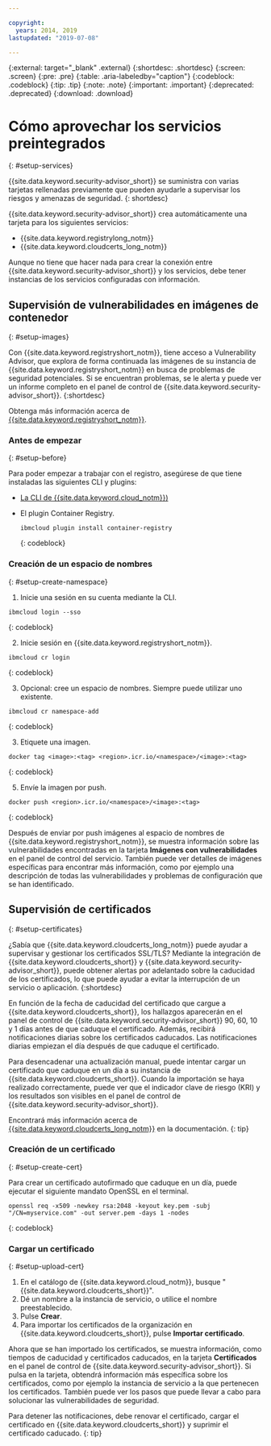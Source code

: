 ```yaml
---

copyright:
  years: 2014, 2019
lastupdated: "2019-07-08"

---
```


{:external: target="_blank" .external}
{:shortdesc: .shortdesc}
{:screen: .screen}
{:pre: .pre}
{:table: .aria-labeledby="caption"}
{:codeblock: .codeblock}
{:tip: .tip}
{:note: .note}
{:important: .important}
{:deprecated: .deprecated}
{:download: .download}

# Cómo aprovechar los servicios preintegrados
{: #setup-services}

{{site.data.keyword.security-advisor_short}} se suministra con varias tarjetas rellenadas previamente que pueden ayudarle a supervisar los riesgos y amenazas de seguridad.
{: shortdesc}

{{site.data.keyword.security-advisor_short}} crea automáticamente una tarjeta para los siguientes servicios:

* {{site.data.keyword.registrylong_notm}}
* {{site.data.keyword.cloudcerts_long_notm}}

Aunque no tiene que hacer nada para crear la conexión entre {{site.data.keyword.security-advisor_short}} y los servicios, debe tener instancias de los servicios configuradas con información.


## Supervisión de vulnerabilidades en imágenes de contenedor
{: #setup-images}

Con {{site.data.keyword.registryshort_notm}}, tiene acceso a Vulnerability Advisor, que explora de forma continuada las imágenes de su instancia de {{site.data.keyword.registryshort_notm}} en busca de problemas de seguridad potenciales. Si se encuentran problemas, se le alerta y puede ver un informe completo en el panel de control de {{site.data.keyword.security-advisor_short}}.
{:shortdesc}

Obtenga más información acerca de [{{site.data.keyword.registryshort_notm}}](/docs/services/Registry?topic=registry-getting-started).


### Antes de empezar
{: #setup-before}

Para poder empezar a trabajar con el registro, asegúrese de que tiene instaladas las siguientes CLI y plugins:
* [La CLI de {{site.data.keyword.cloud_notm}})](/docs/cli/reference/ibmcloud?topic=cloud-cli-install-ibmcloud-cli)
* El plugin Container Registry.

  ```
  ibmcloud plugin install container-registry
  ```
  {: codeblock}


### Creación de un espacio de nombres
{: #setup-create-namespace}

1. Inicie una sesión en su cuenta mediante la CLI.

  ```
  ibmcloud login --sso
  ```
  {: codeblock}

2. Inicie sesión en {{site.data.keyword.registryshort_notm}}.

  ```
  ibmcloud cr login
  ```
  {: codeblock}

3. Opcional: cree un espacio de nombres. Siempre puede utilizar uno existente.

  ```
  ibmcloud cr namespace-add
  ```
  {: codeblock}

3. Etiquete una imagen.

  ```
  docker tag <image>:<tag> <region>.icr.io/<namespace>/<image>:<tag>
  ```
  {: codeblock}

5. Envíe la imagen por push.

  ```
  docker push <region>.icr.io/<namespace>/<image>:<tag>
  ```
  {: codeblock}


Después de enviar por push imágenes al espacio de nombres de {{site.data.keyword.registryshort_notm}}, se muestra información sobre las vulnerabilidades encontradas en la tarjeta **Imágenes con vulnerabilidades** en el panel de control del servicio. También puede ver detalles de imágenes específicas para encontrar más información, como por ejemplo una descripción de todas las vulnerabilidades y problemas de configuración que se han identificado.


## Supervisión de certificados
{: #setup-certificates}

¿Sabía que {{site.data.keyword.cloudcerts_long_notm}} puede ayudar a supervisar y gestionar los certificados SSL/TLS? Mediante la integración de {{site.data.keyword.cloudcerts_short}} y {{site.data.keyword.security-advisor_short}}, puede obtener alertas por adelantado sobre la caducidad de los certificados, lo que puede ayudar a evitar la interrupción de un servicio o aplicación.
{:shortdesc}

En función de la fecha de caducidad del certificado que cargue a {{site.data.keyword.cloudcerts_short}}, los hallazgos aparecerán en el panel de control de {{site.data.keyword.security-advisor_short}} 90, 60, 10 y 1 días antes de que caduque el certificado. Además, recibirá notificaciones diarias sobre los certificados caducados. Las notificaciones diarias empiezan el día después de que caduque el certificado.

Para desencadenar una actualización manual, puede intentar cargar un certificado que caduque en un día a su instancia de {{site.data.keyword.cloudcerts_short}}. Cuando la importación se haya realizado correctamente, puede ver que el indicador clave de riesgo (KRI) y los resultados son visibles en el panel de control de {{site.data.keyword.security-advisor_short}}.

Encontrará más información acerca de [{{site.data.keyword.cloudcerts_long_notm}}](/docs/services/certificate-manager?topic=certificate-manager-getting-started) en la documentación.
{: tip}

### Creación de un certificado
{: #setup-create-cert}

Para crear un certificado autofirmado que caduque en un día, puede ejecutar el siguiente mandato OpenSSL en el terminal.

```
openssl req -x509 -newkey rsa:2048 -keyout key.pem -subj "/CN=myservice.com" -out server.pem -days 1 -nodes
```
{: codeblock}


### Cargar un certificado
{: #setup-upload-cert}

1. En el catálogo de {{site.data.keyword.cloud_notm}}, busque "{{site.data.keyword.cloudcerts_short}}".
2. Dé un nombre a la instancia de servicio, o utilice el nombre preestablecido.
3. Pulse **Crear**.
4. Para importar los certificados de la organización en {{site.data.keyword.cloudcerts_short}}, pulse **Importar certificado**.

Ahora que se han importado los certificados, se muestra información, como tiempos de caducidad y certificados caducados, en la tarjeta **Certificados** en el panel de control de {{site.data.keyword.security-advisor_short}}. Si pulsa en la tarjeta, obtendrá información más específica sobre los certificados, como por ejemplo la instancia de servicio a la que pertenecen los certificados. También puede ver los pasos que puede llevar a cabo para solucionar las vulnerabilidades de seguridad.

Para detener las notificaciones, debe renovar el certificado, cargar el certificado en {{site.data.keyword.cloudcerts_short}} y suprimir el certificado caducado.
{: tip}
